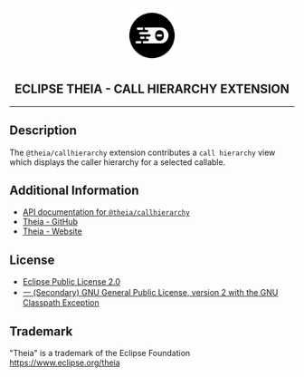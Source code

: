 <div align='center'>

<br />

<img src='https://raw.githubusercontent.com/eclipse-theia/theia/master/logo/theia.svg?sanitize=true' alt='theia-ext-logo' width='100px' />

<h2>ECLIPSE THEIA - CALL HIERARCHY EXTENSION</h2>

<hr />

</div>

## Description

The `@theia/callhierarchy` extension contributes a `call hierarchy` view which displays the caller hierarchy for a selected callable.

## Additional Information

- [API documentation for `@theia/callhierarchy`](https://eclipse-theia.github.io/theia/docs/next/modules/callhierarchy.html)
- [Theia - GitHub](https://github.com/eclipse-theia/theia)
- [Theia - Website](https://theia-ide.org/)

## License

- [Eclipse Public License 2.0](http://www.eclipse.org/legal/epl-2.0/)
- [一 (Secondary) GNU General Public License, version 2 with the GNU Classpath Exception](https://projects.eclipse.org/license/secondary-gpl-2.0-cp)

## Trademark
"Theia" is a trademark of the Eclipse Foundation
https://www.eclipse.org/theia
